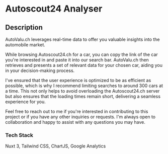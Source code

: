 # Autoscout24 Analyser

## Description
AutoValu.ch leverages real-time data to offer you valuable insights into the automobile market.

While browsing Autoscout24.ch for a car, you can copy the link of the car you're interested in and paste it into our search bar. AutoValu.ch then retrieves and presents a set of relevant data for your chosen car, aiding you in your decision-making process.

I've ensured that the user experience is optimized to be as efficient as possible, which is why I recommend limiting searches to around 300 cars at a time. This not only helps to avoid overloading the Autoscout24.ch server but also ensures that the loading times remain short, delivering a seamless experience for you.

Feel free to reach out to me if you're interested in contributing to this project or if you have any other inquiries or requests. I'm always open to collaboration and happy to assist with any questions you may have.

### Tech Stack
Nuxt 3, Tailwind CSS, ChartJS, Google Analytics



